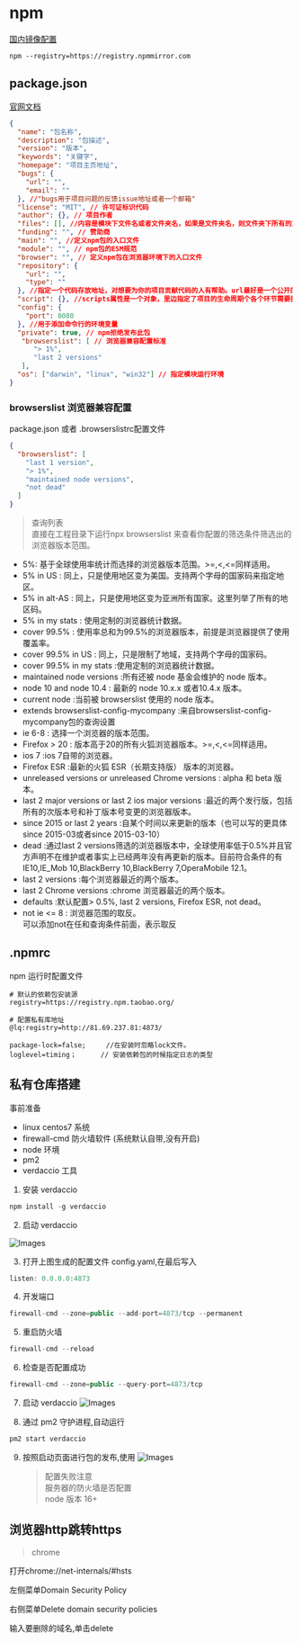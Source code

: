 # npm

[国内镜像配置](https://npmmirror.com/?spm=a2c6h.24755359.0.0.58f74dcc3VVCku)

```
npm --registry=https://registry.npmmirror.com
```

## package.json

[官网文档](https://docs.npmjs.com/cli/v8/configuring-npm/package-json#repository)

```json
{
  "name": "包名称",
  "description": "包描述",
  "version": "版本",
  "keywords": "关键字",
  "homepage": "项目主页地址",
  "bugs": {
    "url": "",
    "email": ""
  }, //"bugs用于项目问题的反馈issue地址或者一个邮箱"
  "license": "MIT", // 许可证标识代码
  "author": {}, // 项目作者
  "files": [], //内容是模块下文件名或者文件夹名，如果是文件夹名，则文件夹下所有的文件也会被包含进来
  "funding": "", // 赞助商
  "main": "", //定义npm包的入口文件
  "module": "", // npm包的ESM规范
  "browser": "", // 定义npm包在浏览器环境下的入口文件
  "repository": {
    "url": "",
    "type": ""
  }, //指定一个代码存放地址，对想要为你的项目贡献代码的人有帮助。url最好是一个公开的地址
  "script": {}, //scripts属性是一个对象，里边指定了项目的生命周期个各个环节需要执行的命令。key是生命周期中的事件，value是要执行的命令
  "config": {
    "port": 8080
  }, //用于添加命令行的环境变量
  "private": true, // npm拒绝发布此包
   "browserslist": [ // 浏览器兼容配置标准
      "> 1%",
      "last 2 versions"
   ],
  "os": ["darwin", "linux", "win32"] // 指定模块运行环境
}
```
### browserslist 浏览器兼容配置

package.json 或者 .browserslistrc配置文件
```json
{
  "browserslist": [
    "last 1 version",
    "> 1%",
    "maintained node versions",
    "not dead"
  ]
}
```
> 查询列表  
> 直接在工程目录下运行npx browserslist 来查看你配置的筛选条件筛选出的浏览器版本范围。  
* 5%: 基于全球使用率统计而选择的浏览器版本范围。>=,<,<=同样适用。
* 5% in US : 同上，只是使用地区变为美国。支持两个字母的国家码来指定地区。
* 5% in alt-AS : 同上，只是使用地区变为亚洲所有国家。这里列举了所有的地区码。
* 5% in my stats : 使用定制的浏览器统计数据。
* cover 99.5% : 使用率总和为99.5%的浏览器版本，前提是浏览器提供了使用覆盖率。
* cover 99.5% in US : 同上，只是限制了地域，支持两个字母的国家码。
* cover 99.5% in my stats :使用定制的浏览器统计数据。
* maintained node versions :所有还被 node 基金会维护的 node 版本。
* node 10  and node 10.4 : 最新的 node 10.x.x 或者10.4.x 版本。
* current node :当前被 browserslist 使用的 node 版本。
* extends browserslist-config-mycompany :来自browserslist-config-mycompany包的查询设置
* ie 6-8 : 选择一个浏览器的版本范围。
* Firefox > 20 : 版本高于20的所有火狐浏览器版本。>=,<,<=同样适用。
* ios 7 :ios 7自带的浏览器。
* Firefox ESR :最新的火狐 ESR（长期支持版） 版本的浏览器。
* unreleased versions or unreleased Chrome versions : alpha 和 beta 版本。
* last 2 major versions or last 2 ios major versions :最近的两个发行版，包括所有的次版本号和补丁版本号变更的浏览器版本。
* since 2015 or last 2 years :自某个时间以来更新的版本（也可以写的更具体since 2015-03或者since 2015-03-10）
* dead :通过last 2 versions筛选的浏览器版本中，全球使用率低于0.5%并且官方声明不在维护或者事实上已经两年没有再更新的版本。目前符合条件的有 IE10,IE_Mob 10,BlackBerry 10,BlackBerry 7,OperaMobile 12.1。
* last 2 versions :每个浏览器最近的两个版本。
* last 2 Chrome versions :chrome 浏览器最近的两个版本。
* defaults :默认配置> 0.5%, last 2 versions, Firefox ESR, not dead。
* not ie <= 8 : 浏览器范围的取反。  
可以添加not在任和查询条件前面，表示取反  


## .npmrc

npm 运行时配置文件

```
# 默认的依赖包安装源
registry=https://registry.npm.taobao.org/

# 配置私有库地址
@lq:registry=http://81.69.237.81:4873/

package-lock=false;     //在安装时忽略lock文件。
loglevel=timing；      // 安装依赖包的时候指定日志的类型
```

## 私有仓库搭建

事前准备

- linux centos7 系统
- firewall-cmd 防火墙软件 (系统默认自带,没有开启)
- node 环境
- pm2
- verdaccio 工具

1. 安装 verdaccio

```js
npm install -g verdaccio
```

2. 启动 verdaccio

![Images](/images/jt1.png)

3. 打开上图生成的配置文件 config.yaml,在最后写入

```js
listen: 0.0.0.0:4873
```

4. 开发端口

```js
firewall-cmd --zone=public --add-port=4873/tcp --permanent
```

5. 重启防火墙

```js
firewall-cmd --reload
```

6.  检查是否配置成功

```js
firewall-cmd --zone=public --query-port=4873/tcp
```

7. 启动 verdaccio
   ![Images](/images/jt2.png)

8. 通过 pm2 守护进程,自动运行

```js
pm2 start verdaccio
```

9. 按照启动页面进行包的发布,使用
   ![Images](/images/jt3.png)
   > 配置失败注意  
   > 服务器的防火墙是否配置  
   > node 版本 16+

## 浏览器http跳转https

> chrome

打开chrome://net-internals/#hsts

左侧菜单Domain Security Policy

右侧菜单Delete domain security policies

输入要删除的域名,单击delete
